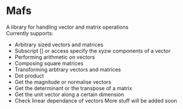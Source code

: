 
# Mafs
A library for handling vector and matrix operations <br />
Currently supports:
 - Arbitrary sized vectors and matrices
 - Subscript [] or access specify the xyzw components of a vector
 - Performing arithmetic on vectors
 - Composing square matrices
 - Transforming arbtrary vectors and matrices
 - Dot product
 - Get the magnitude or normalise vectors
 - Get the determinant or the transpose of a matrix
 - Get the unit vector along a certain dimension
 - Check linear dependance of vectors
More stuff will be added soon
